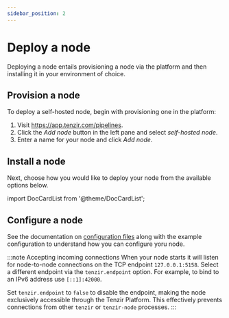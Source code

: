 ```yaml
---
sidebar_position: 2
---
```


# Deploy a node

Deploying a node entails provisioning a node via the platform and then
installing it in your environment of choice.

## Provision a node

To deploy a self-hosted node, begin with provisioning one in the platform:

1. Visit https://app.tenzir.com/pipelines.
1. Click the *Add node* button in the left pane and select *self-hosted node*.
1. Enter a name for your node and click *Add node*.

## Install a node

Next, choose how you would like to deploy your node from the available options
below.

import DocCardList from '@theme/DocCardList';

<DocCardList />

## Configure a node

See the documentation on [configuration
files](../../configuration.md#configuration-files) along with the example
configuration to understand how you can configure yoru node.

:::note Accepting incoming connections
When your node starts it will listen for node-to-node connections on the TCP
endpoint `127.0.0.1:5158`. Select a different endpoint via the `tenzir.endpoint`
option. For example, to bind to an IPv6 address use `[::1]:42000`.

Set `tenzir.endpoint` to `false` to disable the endpoint, making the node
exclusively accessible through the Tenzir Platform. This effectively prevents
connections from other `tenzir` or `tenzir-node` processes.
:::
